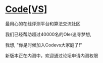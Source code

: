 # [Code[VS]](http://codevs.cn)
最用心的在线评测平台和算法交流社区

我们已经帮助超过40000名的OIer追寻梦想, 

我想, "你是时候加入Codevs大家庭了!" 

新版本正在内测中，欢迎通过论坛申请内测权限
